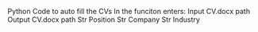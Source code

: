 Python Code to auto fill the CVs
In the funciton enters:
  Input CV.docx path
  Output CV.docx path
  Str Position
  Str Company
  Str Industry
